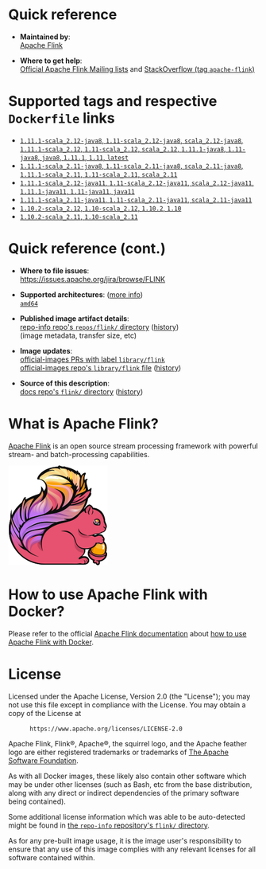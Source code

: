 <!--

********************************************************************************

WARNING:

    DO NOT EDIT "flink/README.md"

    IT IS AUTO-GENERATED

    (from the other files in "flink/" combined with a set of templates)

********************************************************************************

-->

# Quick reference

-	**Maintained by**:  
	[Apache Flink](https://flink.apache.org/community.html#people)

-	**Where to get help**:  
	[Official Apache Flink Mailing lists](https://flink.apache.org/community.html#mailing-lists) and [StackOverflow (tag `apache-flink`)](https://stackoverflow.com/questions/tagged/apache-flink)

# Supported tags and respective `Dockerfile` links

-	[`1.11.1-scala_2.12-java8`, `1.11-scala_2.12-java8`, `scala_2.12-java8`, `1.11.1-scala_2.12`, `1.11-scala_2.12`, `scala_2.12`, `1.11.1-java8`, `1.11-java8`, `java8`, `1.11.1`, `1.11`, `latest`](https://github.com/apache/flink-docker/blob/8aafb8413a9675ebbe74fe3e5d22141f26922977/1.11/scala_2.12-java8-debian/Dockerfile)
-	[`1.11.1-scala_2.11-java8`, `1.11-scala_2.11-java8`, `scala_2.11-java8`, `1.11.1-scala_2.11`, `1.11-scala_2.11`, `scala_2.11`](https://github.com/apache/flink-docker/blob/8aafb8413a9675ebbe74fe3e5d22141f26922977/1.11/scala_2.11-java8-debian/Dockerfile)
-	[`1.11.1-scala_2.12-java11`, `1.11-scala_2.12-java11`, `scala_2.12-java11`, `1.11.1-java11`, `1.11-java11`, `java11`](https://github.com/apache/flink-docker/blob/8aafb8413a9675ebbe74fe3e5d22141f26922977/1.11/scala_2.12-java11-debian/Dockerfile)
-	[`1.11.1-scala_2.11-java11`, `1.11-scala_2.11-java11`, `scala_2.11-java11`](https://github.com/apache/flink-docker/blob/8aafb8413a9675ebbe74fe3e5d22141f26922977/1.11/scala_2.11-java11-debian/Dockerfile)
-	[`1.10.2-scala_2.12`, `1.10-scala_2.12`, `1.10.2`, `1.10`](https://github.com/apache/flink-docker/blob/58a29fca7c6ff05999fad4371638d16335f7e93e/1.10/scala_2.12-debian/Dockerfile)
-	[`1.10.2-scala_2.11`, `1.10-scala_2.11`](https://github.com/apache/flink-docker/blob/58a29fca7c6ff05999fad4371638d16335f7e93e/1.10/scala_2.11-debian/Dockerfile)

# Quick reference (cont.)

-	**Where to file issues**:  
	https://issues.apache.org/jira/browse/FLINK

-	**Supported architectures**: ([more info](https://github.com/docker-library/official-images#architectures-other-than-amd64))  
	[`amd64`](https://hub.docker.com/r/amd64/flink/)

-	**Published image artifact details**:  
	[repo-info repo's `repos/flink/` directory](https://github.com/docker-library/repo-info/blob/master/repos/flink) ([history](https://github.com/docker-library/repo-info/commits/master/repos/flink))  
	(image metadata, transfer size, etc)

-	**Image updates**:  
	[official-images PRs with label `library/flink`](https://github.com/docker-library/official-images/pulls?q=label%3Alibrary%2Fflink)  
	[official-images repo's `library/flink` file](https://github.com/docker-library/official-images/blob/master/library/flink) ([history](https://github.com/docker-library/official-images/commits/master/library/flink))

-	**Source of this description**:  
	[docs repo's `flink/` directory](https://github.com/docker-library/docs/tree/master/flink) ([history](https://github.com/docker-library/docs/commits/master/flink))

# What is Apache Flink?

[Apache Flink](https://flink.apache.org/) is an open source stream processing framework with powerful stream- and batch-processing capabilities.

![logo](https://raw.githubusercontent.com/docker-library/docs/71398f44551617e3934a86b4b7a3c770ae093b59/flink/logo.png)

# How to use Apache Flink with Docker?

Please refer to the official [Apache Flink documentation](https://ci.apache.org/projects/flink/flink-docs-master/) about [how to use Apache Flink with Docker](https://ci.apache.org/projects/flink/flink-docs-master/ops/deployment/docker.html).

# License

Licensed under the Apache License, Version 2.0 (the "License"); you may not use this file except in compliance with the License. You may obtain a copy of the License at

	      https://www.apache.org/licenses/LICENSE-2.0

Apache Flink, Flink®, Apache®, the squirrel logo, and the Apache feather logo are either registered trademarks or trademarks of [The Apache Software Foundation](https://apache.org/).

As with all Docker images, these likely also contain other software which may be under other licenses (such as Bash, etc from the base distribution, along with any direct or indirect dependencies of the primary software being contained).

Some additional license information which was able to be auto-detected might be found in [the `repo-info` repository's `flink/` directory](https://github.com/docker-library/repo-info/tree/master/repos/flink).

As for any pre-built image usage, it is the image user's responsibility to ensure that any use of this image complies with any relevant licenses for all software contained within.
